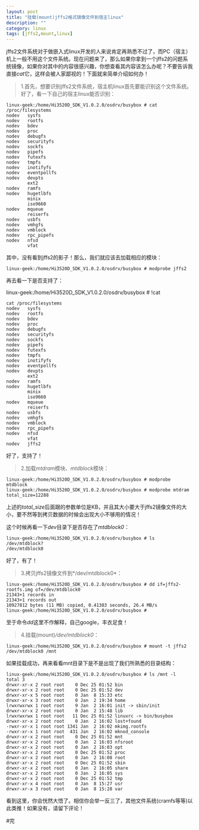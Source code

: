 ```yaml
---
layout: post
title: "挂载(mount)jffs2格式镜像文件到宿主linux"
description: ""
category: linux
tags: [jffs2,mount,linux]
---
```



jffs2文件系统对于做嵌入式linux开发的人来说肯定再熟悉不过了，而PC（宿主）机上一般不用这个文件系统。现在问题来了，那么如果你拿到一个jffs2的问题系统镜像，如果你对其中的内容很感兴趣，你想查看其内容该怎么办呢？不要告诉我直接*cat*它，这样会被人家鄙视的！下面就来简单介绍如何办！  

>1.首先，想要识别jffs2文件系统，宿主机linux首先要能识别这个文件系统。好了，看一下自己的宿主linux能否识别：  
 
	linux-geek:/home/Hi3520D_SDK_V1.0.2.0/osdrv/busybox # cat /proc/filesystems 
	nodev   sysfs
	nodev   rootfs
	nodev   bdev
	nodev   proc
	nodev   debugfs
	nodev   securityfs
	nodev   sockfs
	nodev   pipefs
	nodev   futexfs
	nodev   tmpfs
	nodev   inotifyfs
	nodev   eventpollfs
	nodev   devpts
	        ext2
	nodev   ramfs
	nodev   hugetlbfs
	        minix
	        iso9660
	nodev   mqueue
	        reiserfs
	nodev   usbfs
	nodev   vmhgfs
	nodev   vmblock
	nodev   rpc_pipefs
	nodev   nfsd
	        vfat

其中，没有看到jffs2的影子！那么，我们就应该去加载相应的模块：  

	linux-geek:/home/Hi3520D_SDK_V1.0.2.0/osdrv/busybox # modprobe jffs2  

再去看一下是否支持了：  

linux-geek:/home/Hi3520D_SDK_V1.0.2.0/osdrv/busybox # !cat 

	cat /proc/filesystems 
	nodev   sysfs
	nodev   rootfs
	nodev   bdev
	nodev   proc
	nodev   debugfs
	nodev   securityfs
	nodev   sockfs
	nodev   pipefs
	nodev   futexfs
	nodev   tmpfs
	nodev   inotifyfs
	nodev   eventpollfs
	nodev   devpts
	        ext2
	nodev   ramfs
	nodev   hugetlbfs
	        minix
	        iso9660
	nodev   mqueue
	        reiserfs
	nodev   usbfs
	nodev   vmhgfs
	nodev   vmblock
	nodev   rpc_pipefs
	nodev   nfsd
	        vfat
	nodev   jffs2  

好了，支持了！  

>2.加载*mtdram*模块、*mtdblock*模块：  

	linux-geek:/home/Hi3520D_SDK_V1.0.2.0/osdrv/busybox # modprobe mtdblock  
	linux-geek:/home/Hi3520D_SDK_V1.0.2.0/osdrv/busybox # modprobe mtdram total_size=12288  

上述的*total_size*后面跟的参数单位是KB，并且其大小要大于jffs2镜像文件的大小，要不然等到拷贝数据的时候会出现大小不够用的情况！  

这个时候再看一下*dev*目录下是否存在了*mtdblock0*：  

	linux-geek:/home/Hi3520D_SDK_V1.0.2.0/osdrv/busybox # ls /dev/mtdblock?
	/dev/mtdblock0
好了，有了！  

>3.拷贝jffs2镜像文件到*/dev/mtdblock0*：  

	linux-geek:/home/Hi3520D_SDK_V1.0.2.0/osdrv/busybox # dd if=jffs2-rootfs.img of=/dev/mtdblock0 
	21343+1 records in
	21343+1 records out
	10927812 bytes (11 MB) copied, 0.41383 seconds, 26.4 MB/s
	linux-geek:/home/Hi3520D_SDK_V1.0.2.0/osdrv/busybox #   

至于命令*dd*这里不作解释，自己google，丰衣足食！  

>4.挂载(mount)*/dev/mtdblock0*：  

	linux-geek:/home/Hi3520D_SDK_V1.0.2.0/osdrv/busybox # mount -t jffs2 /dev/mtdblock0 /mnt  

如果挂载成功，再来看看mnt目录下是不是出现了我们所熟悉的目录结构：  

	linux-geek:/home/Hi3520D_SDK_V1.0.2.0/osdrv/busybox # ls /mnt -l
	total 3
	drwxr-xr-x 2 root root    0 Dec 25 01:52 bin
	drwxr-xr-x 2 root root    0 Dec 25 01:52 dev
	drwxr-xr-x 5 root root    0 Jan  8 15:33 etc
	drwxr-xr-x 3 root root    0 Jan  2 19:34 home
	lrwxrwxrwx 1 root root    9 Jan  2 16:01 init -> sbin/init
	drwxr-xr-x 2 root root    0 Jan  2 15:48 lib
	lrwxrwxrwx 1 root root   11 Dec 25 01:52 linuxrc -> bin/busybox
	drwxr-xr-x 2 root root    0 Jan  2 16:02 lost+found
	-rwxr-xr-x 1 root root 1341 Jan  2 16:02 mkimg.rootfs
	-rwxr-xr-x 1 root root  431 Jan  2 16:02 mknod_console
	drwxr-xr-x 2 root root    0 Dec 25 01:52 mnt
	drwxr-xr-x 2 root root    0 Jan  2 16:03 nfsroot
	drwxr-xr-x 2 root root    0 Jan  2 16:03 opt
	drwxr-xr-x 2 root root    0 Dec 25 01:52 proc
	drwxr-xr-x 2 root root    0 Jan  2 16:08 root
	drwxr-xr-x 2 root root    0 Dec 25 01:52 sbin
	drwxr-xr-x 2 root root    0 Jan  2 16:05 share
	drwxr-xr-x 2 root root    0 Jan  2 16:05 sys
	drwxr-xr-x 2 root root    0 Dec 25 01:52 tmp
	drwxr-xr-x 4 root root    0 Jan  8 15:27 usr
	drwxr-xr-x 3 root root    0 Jan  8 15:28 var  

看到这里，你会恍然大悟了。相信你会举一反三了，其他文件系统(cramfs等等)以此类推！如果没有，请留下评论！  

#完